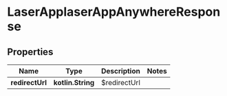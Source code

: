 
# LaserApplaserAppAnywhereResponse

## Properties
Name | Type | Description | Notes
------------ | ------------- | ------------- | -------------
**redirectUrl** | **kotlin.String** | $redirectUrl | 




